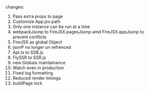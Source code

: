 changes:

1. Pass extra props to page
2. Customize App.jsx path
3. Only one instance can be run at a time
4. webpackJsonp to FireJSX.pagesJsonp amd FireJSX.appJsonp to prevent conflicts
5. FireJSX as global Object
6. jsonP no longer un refrenced 
7. Api.ts to SSB.js
8. FlySSR to SSR.js
9. new Globals maintainance
10. Watch even in production
11. Fixed log formatting
12. Reduced render timings
13. buildPage lock
